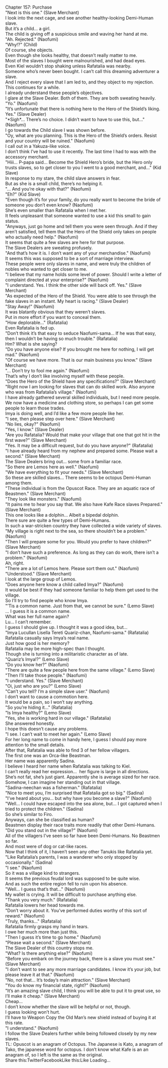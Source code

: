 <br/>
Chapter 157: Purchase<br/>
"Next is this one." (Slave Merchant)<br/>
I look into the next cage, and see another healthy-looking Demi-Human slave.<br/>
But it’s a child… a girl.<br/>
The child is giving off a suspicious smile and waving her hand at me.<br/>
"Ah. Rejected." (Naofumi)<br/>
"Why!?" (Child)<br/>
Of course, she objects.<br/>
Even though she looks healthy, that doesn’t really matter to me.<br/>
Most of the slaves I bought were malnourished, and had dead eyes.<br/>
Even Kiel wouldn’t stop shaking unless Rafatalia was nearby.<br/>
Someone who’s never been bought. I can’t call this dreaming adventurer a slave.<br/>
And I reject every slave that I am led to, and they object to my rejection.<br/>
This continues for a while.<br/>
I already understand these people’s objectives.<br/>
I glare at the Slave Dealer. Both of them. They are both sweating heavily.<br/>
"Yo." (Naofumi)<br/>
"It’s unfortunate that there is nothing here to the Hero of the Shield’s liking. Yes." (Slave Dealer)<br/>
"*Sigh*… There’s no choice. I didn’t want to have to use this, but…" (Naofumi)<br/>
I go towards the Child slave I was shown before.<br/>
"Oy, what are you planning. This is the Hero of the Shield’s orders. Resist and your country will be ruined." (Naofumi)<br/>
I call out in a Yakuza-like voice.<br/>
I don’t think I’ve had to use it recently. The last time I had to was with the accessory merchant.<br/>
"Hiii… P-papa said… Become the Shield Hero’s bride, but the Hero only trusts slaves, so to get closer to you I went to a good merchant, and…" (Kid Slave)<br/>
In response to my stare, the child slave answers in fear.<br/>
But as she is a small child, there’s no helping it.<br/>
"… And you’re okay with that?" (Naofumi)<br/>
"Eh?" (Kid Slave)<br/>
"Even though it’s for your family, do you really want to become the bride of someone you don’t even know? (Naofumi)<br/>
She’s even smaller than Rafatalia when I met her.<br/>
It feels unpleasant that someone wanted to use a kid this small to gain status.<br/>
"Anyways, just go home and tell them you were seen through. And if they aren’t satisfied, tell them that the Hero of the Shield only takes on people who actually need help." (Naofumi)<br/>
It seems that quite a few slaves are here for that purpose.<br/>
The Slave Dealers are sweating profusely.<br/>
"And that’s how it is. I don’t want any of your merchandise." (Naofumi)<br/>
It seems this was supposed to be a sort of marriage interview.<br/>
These people were only slaves in name, and were truly the children of nobles who wanted to get closer to me.<br/>
"I believe that my name holds some level of power. Should I write a letter of complaint directed at your enterprise?" (Naofumi)<br/>
"I understand. Yes. I think the other side will back off. Yes." (Slave Merchant)<br/>
"As expected of the Hero of the Shield. You were able to see through the fake slaves in an instant. My heart is racing." (Slave Dealer)<br/>
"Stay Away!" (Naofumi)<br/>
It was blatantly obvious that they weren’t slaves.<br/>
Put in more effort if you want to conceal them.<br/>
"How deplorable…" (Rafatalia)<br/>
Even Rafatalia is fed up.<br/>
"Don’t think it’s that easy to seduce Naofumi-sama… If he was that easy, then I wouldn’t be having so much trouble." (Rafatalia)<br/>
Hm? What is she saying?<br/>
"Do you have anyone else? If you brought me here for nothing, I will get mad." (Naofumi)<br/>
"Of course we have more. That is our main business you know." (Slave Merchant)<br/>
"… Don’t try to fool me again." (Naofumi)<br/>
That’s why I don’t like involving myself with these people.<br/>
"Does the Hero of the Shield have any specifications?" (Slave Merchant)<br/>
"Right now I am looking for slaves that can do skilled work. Also anyone who was from Rafatalia’s village." (Naofumi)<br/>
I have already gathered several skilled individuals, but I need more people.<br/>
We now have a medicine and clothing store, so perhaps I can get some people to learn those trades.<br/>
Imya is doing well, and I’d like a few more people like her.<br/>
"I see, then please step over here." (Slave Merchant)<br/>
"No lies, okay?" (Naofumi)<br/>
"Yes, I know." (Slave Dealer)<br/>
"Are you Rafatalia? Would that make your village that one that got hit in the first wave?" (Slave Merchant)<br/>
"Yes. It may be a difficult request, but do you have anyone?" (Rafatalia)<br/>
"I have already heard from my nephew and prepared some. Please wait a second." (Slave Merchant)<br/>
The Slave Dealers bring out… some from a familiar race.<br/>
"So there are Lemos here as well." (Naofumi)<br/>
"We have everything to fit your needs." (Slave Merchant)<br/>
So these are skilled slaves… There seems to be octopus Demi-Human among them.<br/>
"These individual is from the Opuscot Race. They are an aquatic race of Beastmen." (Slave Merchant)<br/>
"They look like monsters." (Naofumi)<br/>
"It pains me to hear you say that. We also have Kafe Race slaves Prepared." (Slave Merchant)<br/>
This one looks like a dolphin… Albeit a bipedal dolphin.<br/>
There sure are quite a few types of Demi-Humans.<br/>
In such a war-stricken country they have collected a wide variety of slaves.<br/>
"My village is right next to the sea, so there shouldn’t be a problem." (Naofumi)<br/>
"Then I will prepare some for you. Would you prefer to have children?" (Slave Merchant)<br/>
"I don’t have such a preference. As long as they can do work, there isn’t a problem." (Naofumi)<br/>
Ah, right.<br/>
"There are a lot of Lemos here. Please sort them out." (Naofumi)<br/>
"Understood." (Slave Merchant)<br/>
I look at the large group of Lemos.<br/>
"Does anyone here know a child called Imya?" (Naofumi)<br/>
It would be best if they had someone familiar to help them get used to the village.<br/>
So I’ll try to find people who know Imya.<br/>
"’Tis a common name. Just from that, we cannot be sure." (Lemo Slave)<br/>
… I guess it is a common name.<br/>
What was her full name again?<br/>
Lu… I can’t remember.<br/>
I guess I should give up. I thought it was a good idea, but…<br/>
"Imya Lucullan Lisella Tereti Quariz-chan, Naofumi-sama." (Rafatalia)<br/>
Rafatalia casually says Imya’s real name.<br/>
Just how good is her memory?<br/>
Rafatalia may be more high-spec than I thought.<br/>
Though she is turning into a militaristic character as of late.<br/>
"Quariz’s Imya!?" (Lemo Slave)<br/>
"Do you know her?" (Naofumi)<br/>
"There are quite a few people here from the same village." (Lemo Slave)<br/>
"Then I’ll take those people." (Naofumi)<br/>
"I understand. Yes." (Slave Merchant)<br/>
"Oi, just who are you?" (Lemo Slave)<br/>
"Can’t you tell? I’m a simple slave user." (Naofumi)<br/>
I don’t want to cause a commotion here.<br/>
It would be a pain, so I won’t say anything.<br/>
"So you’re hiding it…" (Rafatalia)<br/>
"Is Imya healthy?" (Lemo Slave)<br/>
"Yes, she is working hard in our village." (Rafatalia)<br/>
She answered honestly.<br/>
I hope this doesn’t cause any problems.<br/>
"I see. I can’t wait to meet her again." (Lemo Slave)<br/>
For her long name to come in handy here, I guess I should pay more attention to the small details.<br/>
After that, Rafatalia was able to find 3 of her fellow villagers.<br/>
The first one was an Orca-like Beastman.<br/>
Her name was apparently Sadina.<br/>
I believe I heard her name when Rafatalia was talking to Kiel.<br/>
I can’t really read her expression…  her figure is large in all directions.<br/>
She’s not fat, she’s just giant. Apparently she is average sized for her race.<br/>
Somehow, I can imagine her standing out in that village.<br/>
"Sadina-neechan was a fisherman." (Rafatalia)<br/>
"Nice to meet you, I’m surprised that Rafatalia got so big." (Sadina)<br/>
"I’ve heard about you… but why have you become a slave?" (Naofumi)<br/>
"Well… I could have escaped into the sea alone, but… I got captured when I tried to protect the children." (Sadina)<br/>
So she’s similar to Firo.<br/>
Anyways, can she be classified as human?<br/>
Beastmen display their race traits more readily that other Demi-Humans.<br/>
"Did you stand out in the village?" (Naofumi)<br/>
All of the villagers I’ve seen so far have been Demi-Humans. No Beastmen so far.<br/>
And most were of dog or cat-like races.<br/>
Now that I think of it, I haven’t seen any other Tanukis like Rafatalia yet.<br/>
"Like Rafatalia’s parents, I was a wanderer who only stopped by occasionally." (Sadina)<br/>
"I see." (Naofumi)<br/>
So it was a village kind to strangers.<br/>
It seems the previous feudal lord was supposed to be quite wise.<br/>
And as such the entire region fell to ruin upon his absence.<br/>
"Well… I guess that’s that…" (Naofumi)<br/>
My wallet is crying. It will be difficult to purchase anything else.<br/>
"Thank you very much." (Rafatalia)<br/>
Rafatalia lowers her head towards me.<br/>
"Don’t worry about it. You’ve performed duties worthy of this sort of reward." (Naofumi)<br/>
"Truly, thanks…" (Rafatalia)<br/>
Rafatalia firmly grasps my hand in tears.<br/>
I owe her much more than just this.<br/>
"Then I guess it’s time to go home." (Naofumi)<br/>
"Please wait a second." (Slave Merchant)<br/>
The Slave Dealer of this country stops me.<br/>
"What? Is there anything else?" (Naofumi)<br/>
"Before you embark on the journey back, there is a slave you must see." (Slave Merchant)<br/>
"I don’t want to see any more marriage candidates. I know it’s your job, but please leave it at that." (Naofumi)<br/>
"No, not that… It’s today’s main attraction." (Slave Merchant)<br/>
"You do know my financial state, right?" (Naofumi)<br/>
"It’s an amazing slave child, I think you will be able to put it to great use, so I’ll make it cheap." (Slave Merchant)<br/>
Cheap…<br/>
I don’t know whether the slave will be helpful or not, though.<br/>
I guess looking won’t hurt.<br/>
I’ll have to Weapon Copy the Old Man’s new shield instead of buying it at this rate.<br/>
"I understand." (Naofumi)<br/>
I follow the Slave Dealers further while being followed closely by my new slaves.<br/>
TL: Opuscot is an anagram of Octopus. The Japanese is Kato, a anagram of Tako, the japanese word for octopus. I don’t know what Kafe is an an anagram of, so I left is the same as the original.<br/>
Share this:TwitterFacebookLike this:Like Loading... <br/>
